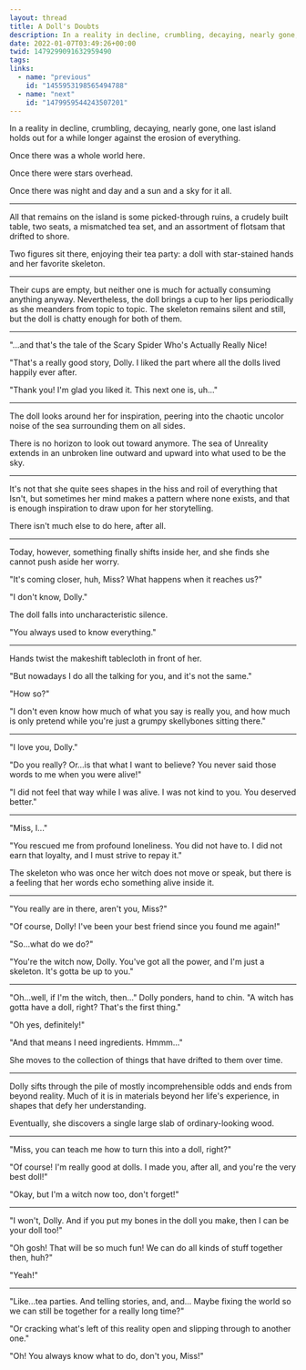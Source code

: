 ```yaml
---
layout: thread
title: A Doll's Doubts
description: In a reality in decline, crumbling, decaying, nearly gone, one last island holds out for a while longer against the erosion of everything.
date: 2022-01-07T03:49:26+00:00
twid: 1479299091632959490
tags:
links:
  - name: "previous"
    id: "1455953198565494788"
  - name: "next"
    id: "1479959544243507201"
---
```

<article class="thread">
<section class="tweet">
<p>In a reality in decline, crumbling, decaying, nearly gone, one last island holds out for a while longer against the erosion of everything.</p>
<p>Once there was a whole world here.</p>
<p>Once there were stars overhead.</p>
<p>Once there was night and day and a sun and a sky for it all.</p>
</section>
<hr class="tweet_sep">
<section class="tweet">
<p>All that remains on the island is some picked-through ruins, a crudely built table, two seats, a mismatched tea set, and an assortment of flotsam that drifted to shore.</p>
<p>Two figures sit there, enjoying their tea party: a doll with star-stained hands and her favorite skeleton.</p>
</section>
<hr class="tweet_sep">
<section class="tweet">
<p>Their cups are empty, but neither one is much for actually consuming anything anyway. Nevertheless, the doll brings a cup to her lips periodically as she meanders from topic to topic. The skeleton remains silent and still, but the doll is chatty enough for both of them.</p>
</section>
<hr class="tweet_sep">
<section class="tweet">
<p>"...and that's the tale of the Scary Spider Who's Actually Really Nice!</p>
<p>"That's a really good story, Dolly. I liked the part where all the dolls lived happily ever after.</p>
<p>"Thank you! I'm glad you liked it. This next one is, uh..."</p>
</section>
<hr class="tweet_sep">
<section class="tweet">
<p>The doll looks around her for inspiration, peering into the chaotic uncolor noise of the sea surrounding them on all sides.</p>
<p>There is no horizon to look out toward anymore. The sea of Unreality extends in an unbroken line outward and upward into what used to be the sky.</p>
</section>
<hr class="tweet_sep">
<section class="tweet">
<p>It's not that she quite sees shapes in the hiss and roil of everything that Isn't, but sometimes her mind makes a pattern where none exists, and that is enough inspiration to draw upon for her storytelling.</p>
<p>There isn't much else to do here, after all.</p>
</section>
<hr class="tweet_sep">
<section class="tweet">
<p>Today, however, something finally shifts inside her, and she finds she cannot push aside her worry.</p>
<p>"It's coming closer, huh, Miss? What happens when it reaches us?"</p>
<p>"I don't know, Dolly."</p>
<p>The doll falls into uncharacteristic silence.</p>
<p>"You always used to know everything."</p>
</section>
<hr class="tweet_sep">
<section class="tweet">
<p>Hands twist the makeshift tablecloth in front of her.</p>
<p>"But nowadays I do all the talking for you, and it's not the same."</p>
<p>"How so?"</p>
<p>"I don't even know how much of what you say is really you, and how much is only pretend while you're just a grumpy skellybones sitting there."</p>
</section>
<hr class="tweet_sep">
<section class="tweet">
<p>"I love you, Dolly."</p>
<p>"Do you really? Or...is that what I want to believe? You never said those words to me when you were alive!"</p>
<p>"I did not feel that way while I was alive. I was not kind to you. You deserved better."</p>
</section>
<hr class="tweet_sep">
<section class="tweet">
<p>"Miss, I..."</p>
<p>"You rescued me from profound loneliness. You did not have to. I did not earn that loyalty, and I must strive to repay it."</p>
<p>The skeleton who was once her witch does not move or speak, but there is a feeling that her words echo something alive inside it.</p>
</section>
<hr class="tweet_sep">
<section class="tweet">
<p>"You really are in there, aren't you, Miss?"</p>
<p>"Of course, Dolly! I've been your best friend since you found me again!"</p>
<p>"So...what do we do?"</p>
<p>"You're the witch now, Dolly. You've got all the power, and I'm just a skeleton. It's gotta be up to you."</p>
</section>
<hr class="tweet_sep">
<section class="tweet">
<p>"Oh...well, if I'm the witch, then..." Dolly ponders, hand to chin. "A witch has gotta have a doll, right? That's the first thing."</p>
<p>"Oh yes, definitely!"</p>
<p>"And that means I need ingredients. Hmmm..."</p>
<p>She moves to the collection of things that have drifted to them over time.</p>
</section>
<hr class="tweet_sep">
<section class="tweet">
<p>Dolly sifts through the pile of mostly incomprehensible odds and ends from beyond reality. Much of it is in materials beyond her life's experience, in shapes that defy her understanding.</p>
<p>Eventually, she discovers a single large slab of ordinary-looking wood.</p>
</section>
<hr class="tweet_sep">
<section class="tweet">
<p>"Miss, you can teach me how to turn this into a doll, right?"</p>
<p>"Of course! I'm really good at dolls. I made you, after all, and you're the very best doll!"</p>
<p>"Okay, but I'm a witch now too, don't forget!"</p>
</section>
<hr class="tweet_sep">
<section class="tweet">
<p>"I won't, Dolly. And if you put my bones in the doll you make, then I can be your doll too!"</p>
<p>"Oh gosh! That will be so much fun! We can do all kinds of stuff together then, huh?"</p>
<p>"Yeah!"</p>
</section>
<hr class="tweet_sep">
<section class="tweet">
<p>"Like...tea parties. And telling stories, and, and... Maybe fixing the world so we can still be together for a really long time?"</p>
<p>"Or cracking what's left of this reality open and slipping through to another one."</p>
<p>"Oh! You always know what to do, don't you, Miss!"</p>
</section>
</article>
